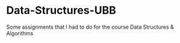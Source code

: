 # Data-Structures-UBB
Some assignments that I had to do for the course Data Structures & Algorithms
